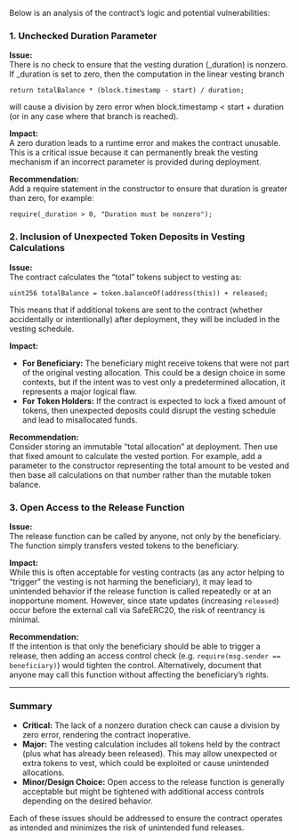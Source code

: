 Below is an analysis of the contract’s logic and potential vulnerabilities:

### 1. Unchecked Duration Parameter
**Issue:**  
There is no check to ensure that the vesting duration (_duration) is nonzero. If _duration is set to zero, then the computation in the linear vesting branch  
```
return totalBalance * (block.timestamp - start) / duration;
```  
will cause a division by zero error when block.timestamp < start + duration (or in any case where that branch is reached).

**Impact:**  
A zero duration leads to a runtime error and makes the contract unusable. This is a critical issue because it can permanently break the vesting mechanism if an incorrect parameter is provided during deployment.

**Recommendation:**  
Add a require statement in the constructor to ensure that duration is greater than zero, for example:  
```solidity
require(_duration > 0, "Duration must be nonzero");
```


### 2. Inclusion of Unexpected Token Deposits in Vesting Calculations
**Issue:**  
The contract calculates the “total” tokens subject to vesting as:  
```solidity
uint256 totalBalance = token.balanceOf(address(this)) + released;
```  
This means that if additional tokens are sent to the contract (whether accidentally or intentionally) after deployment, they will be included in the vesting schedule.

**Impact:**  
- **For Beneficiary:** The beneficiary might receive tokens that were not part of the original vesting allocation. This could be a design choice in some contexts, but if the intent was to vest only a predetermined allocation, it represents a major logical flaw.
- **For Token Holders:** If the contract is expected to lock a fixed amount of tokens, then unexpected deposits could disrupt the vesting schedule and lead to misallocated funds.

**Recommendation:**  
Consider storing an immutable “total allocation” at deployment. Then use that fixed amount to calculate the vested portion. For example, add a parameter to the constructor representing the total amount to be vested and then base all calculations on that number rather than the mutable token balance.  


### 3. Open Access to the Release Function
**Issue:**  
The release function can be called by anyone, not only by the beneficiary. The function simply transfers vested tokens to the beneficiary.

**Impact:**  
While this is often acceptable for vesting contracts (as any actor helping to “trigger” the vesting is not harming the beneficiary), it may lead to unintended behavior if the release function is called repeatedly or at an inopportune moment. However, since state updates (increasing `released`) occur before the external call via SafeERC20, the risk of reentrancy is minimal.

**Recommendation:**  
If the intention is that only the beneficiary should be able to trigger a release, then adding an access control check (e.g. `require(msg.sender == beneficiary)`) would tighten the control. Alternatively, document that anyone may call this function without affecting the beneficiary’s rights.

---

### Summary

- **Critical:** The lack of a nonzero duration check can cause a division by zero error, rendering the contract inoperative.
- **Major:** The vesting calculation includes all tokens held by the contract (plus what has already been released). This may allow unexpected or extra tokens to vest, which could be exploited or cause unintended allocations.
- **Minor/Design Choice:** Open access to the release function is generally acceptable but might be tightened with additional access controls depending on the desired behavior.

Each of these issues should be addressed to ensure the contract operates as intended and minimizes the risk of unintended fund releases.